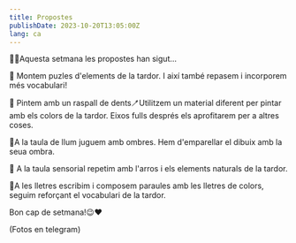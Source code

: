 ```yaml
---
title: Propostes
publishDate: 2023-10-20T13:05:00Z
lang: ca
---
```


🍂🍁Aquesta setmana les propostes han sigut...

🧩 Montem puzles d'elements de la tardor. I així també repasem i incorporem més vocabulari!

🎨 Pintem amb un raspall de dents🪥Utilitzem un material diferent per pintar amb els colors de la tardor. Eixos fulls després els aprofitarem per a altres coses.

🔦A la taula de llum juguem amb ombres. Hem d'emparellar el dibuix amb la seua ombra.

🍁 A la taula sensorial repetim amb l'arros i els elements naturals de la tardor.

📝A les lletres escribim i composem paraules amb les lletres de colors, seguim reforçant el vocabulari de la tardor.

Bon cap de setmana!😉❤️

(Fotos en telegram)
